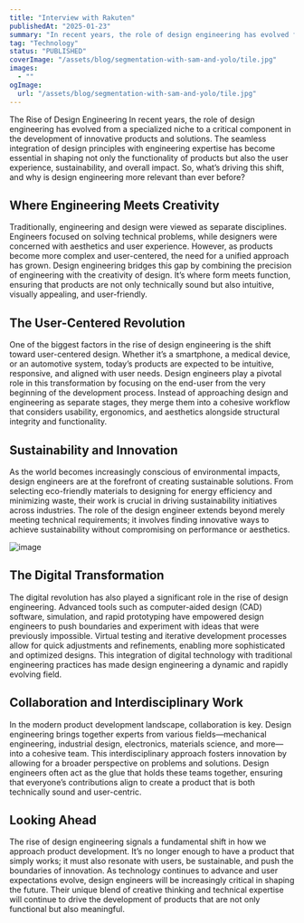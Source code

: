 ```yaml
---
title: "Interview with Rakuten"
publishedAt: "2025-01-23"
summary: "In recent years, the role of design engineering has evolved from a specialized niche to a critical component in the development of innovative products and solutions."
tag: "Technology"
status: "PUBLISHED"
coverImage: "/assets/blog/segmentation-with-sam-and-yolo/tile.jpg"
images:
  - ""
ogImage:
  url: "/assets/blog/segmentation-with-sam-and-yolo/tile.jpg"
---
```


The Rise of Design Engineering
In recent years, the role of design engineering has evolved from a specialized niche to a critical component in the development of innovative products and solutions. The seamless integration of design principles with engineering expertise has become essential in shaping not only the functionality of products but also the user experience, sustainability, and overall impact. So, what’s driving this shift, and why is design engineering more relevant than ever before?

## Where Engineering Meets Creativity

Traditionally, engineering and design were viewed as separate disciplines. Engineers focused on solving technical problems, while designers were concerned with aesthetics and user experience. However, as products become more complex and user-centered, the need for a unified approach has grown. Design engineering bridges this gap by combining the precision of engineering with the creativity of design. It’s where form meets function, ensuring that products are not only technically sound but also intuitive, visually appealing, and user-friendly.

## The User-Centered Revolution

One of the biggest factors in the rise of design engineering is the shift toward user-centered design. Whether it’s a smartphone, a medical device, or an automotive system, today’s products are expected to be intuitive, responsive, and aligned with user needs. Design engineers play a pivotal role in this transformation by focusing on the end-user from the very beginning of the development process. Instead of approaching design and engineering as separate stages, they merge them into a cohesive workflow that considers usability, ergonomics, and aesthetics alongside structural integrity and functionality.

## Sustainability and Innovation

As the world becomes increasingly conscious of environmental impacts, design engineers are at the forefront of creating sustainable solutions. From selecting eco-friendly materials to designing for energy efficiency and minimizing waste, their work is crucial in driving sustainability initiatives across industries. The role of the design engineer extends beyond merely meeting technical requirements; it involves finding innovative ways to achieve sustainability without compromising on performance or aesthetics.

![image](/assets/blog/segmentation-with-sam-and-yolo/tile.jpg)

## The Digital Transformation

The digital revolution has also played a significant role in the rise of design engineering. Advanced tools such as computer-aided design (CAD) software, simulation, and rapid prototyping have empowered design engineers to push boundaries and experiment with ideas that were previously impossible. Virtual testing and iterative development processes allow for quick adjustments and refinements, enabling more sophisticated and optimized designs. This integration of digital technology with traditional engineering practices has made design engineering a dynamic and rapidly evolving field.

## Collaboration and Interdisciplinary Work

In the modern product development landscape, collaboration is key. Design engineering brings together experts from various fields—mechanical engineering, industrial design, electronics, materials science, and more—into a cohesive team. This interdisciplinary approach fosters innovation by allowing for a broader perspective on problems and solutions. Design engineers often act as the glue that holds these teams together, ensuring that everyone’s contributions align to create a product that is both technically sound and user-centric.

## Looking Ahead

The rise of design engineering signals a fundamental shift in how we approach product development. It’s no longer enough to have a product that simply works; it must also resonate with users, be sustainable, and push the boundaries of innovation. As technology continues to advance and user expectations evolve, design engineers will be increasingly critical in shaping the future. Their unique blend of creative thinking and technical expertise will continue to drive the development of products that are not only functional but also meaningful.
